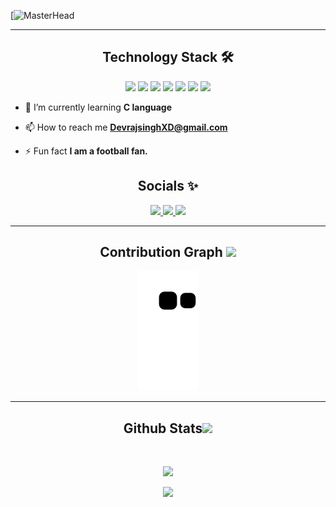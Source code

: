[![MasterHead](https://64.media.tumblr.com/d69dd87eef8d7175c3fde44a454fb193/f5086ac2846e4387-c1/s540x810/8b53cba0d131fec9dc9df764040e3a2e32210e62.gifv)

---

<h2 align="center">Technology Stack 🛠</h2>

<p align="center">
<img src="https://img.shields.io/badge/-C-black?style=flat-square&logo=c"/>
<img src="https://img.shields.io/badge/-C++-black?style=flat-square&logo=cplusplus"/>
<img src="https://img.shields.io/badge/-VsCode-black?style=flat-square&logo=visualstudiocode"/>
<img src="https://img.shields.io/badge/-JavaScript-black?style=flat-square&logo=javascript"/>
<img src="https://img.shields.io/badge/-HTML5-black?style=flat-square&logo=html5&logoColor=white"/>
<img src="https://img.shields.io/badge/-CSS3-black?style=flat-square&logo=css3"/>
<img src="https://img.shields.io/badge/-Blogger-black?style=flat-square&logo=blogger"/>
</p>

- 🌱 I’m currently learning **C language**

- 📫 How to reach me **DevrajsinghXD@gmail.com**

- ⚡ Fun fact **I am a football fan.**

<h2 align="center">Socials ✨</h2>

<div align="center">
<a href="https://www.telegram.me/DevUzumaki">
 <img src="https://img.shields.io/badge/-@DevUzumaki-black?style=flat-square&logo=telegram&logoColor=white&link=https://www.telegram.me/DevUzumaki"/>
</a>
<a href="https://www.instagram.com/iamvoidwalker/">
 <img src="https://img.shields.io/badge/-iamvoidwalker-black?style=flat-square&logo=instagram&logoColor=white&link=https://www.instagram.com/iamvoidwalker/"/>
</a>

<a href="https://youtube.com/@HawkRage">
 <img src="https://img.shields.io/badge/-warlordsnet-black?style=flat-square&logo=youtube&logoColor=white&link=https://www.youtube.com/@HawkRage"/>
</a>
</div>

 ---

<h2 align="center">
 Contribution Graph <img src="https://media.giphy.com/media/xUA7aZeLE2e0P7Znz2/giphy.gif" width="50">
</h2>
<p align="center">
  <img src="https://github.com/DevrajXD/DevrajXD/raw/output/github-contribution-grid-snake.svg" alt="snake"></center>
</p>

---

<h2 align="center">
 Github Stats<img src="https://media.giphy.com/media/VgCDAzcKvsR6OM0uWg/giphy.gif" width="50">
</h2>
<br>
<p align = "center">
 <img  src="https://github-readme-streak-stats.herokuapp.com/?user=DevrajXD&show_icons=true&locale=en&layout=compact&theme=radical&line_height=0" />
</p> 

<p align = "center">
 <img src="https://activity-graph.herokuapp.com/graph?username=DevrajXD&theme=redical">
</p> 
